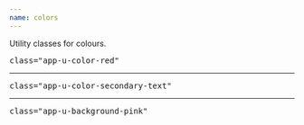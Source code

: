 ```yaml
---
name: colors
---
```


Utility classes for colours.

<div class="app-u-color-red">
  <pre>class="app-u-color-red"</pre>
</div>

<hr>

<div class="app-u-color-secondary-text">
  <pre>class="app-u-color-secondary-text"</pre>
</div>

<hr>

<div class="app-u-background-pink">
  <pre>class="app-u-background-pink"</pre>
</div>

